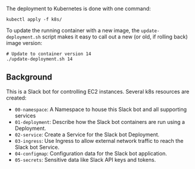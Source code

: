 The deployment to Kubernetes is done with one command:

    kubectl apply -f k8s/

To update the running container with a new image, the `update-deployment.sh` script makes it easy to call out a new (or old, if rolling back) image version:

    # Update to container version 14
    ./update-deployment.sh 14

## Background
This is a Slack bot for controlling EC2 instances. Several k8s resources are created:
- `00-namespace`:  A Namespace to house this Slack bot and all supporting services
- `01-deployment`: Describe how the Slack bot containers are run using a Deployment.
- `02-service`: Create a Service for the Slack bot Deployment.
- `03-ingress`: Use Ingress to allow external network traffic to reach the Slack bot Service.
- `04-configmap`: Configuration data for the Slack bot application.
- `05-secrets`: Sensitive data like Slack API keys and tokens.